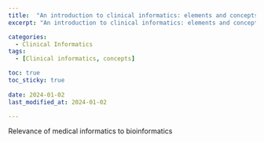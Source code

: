 ```yaml
---
title:  "An introduction to clinical informatics: elements and concepts" 
excerpt: "An introduction to clinical informatics: elements and concepts"

categories:
  - Clinical Informatics 
tags:
  - [Clinical informatics, concepts]

toc: true
toc_sticky: true
 
date: 2024-01-02
last_modified_at: 2024-01-02

---
```


Relevance of medical informatics to bioinformatics